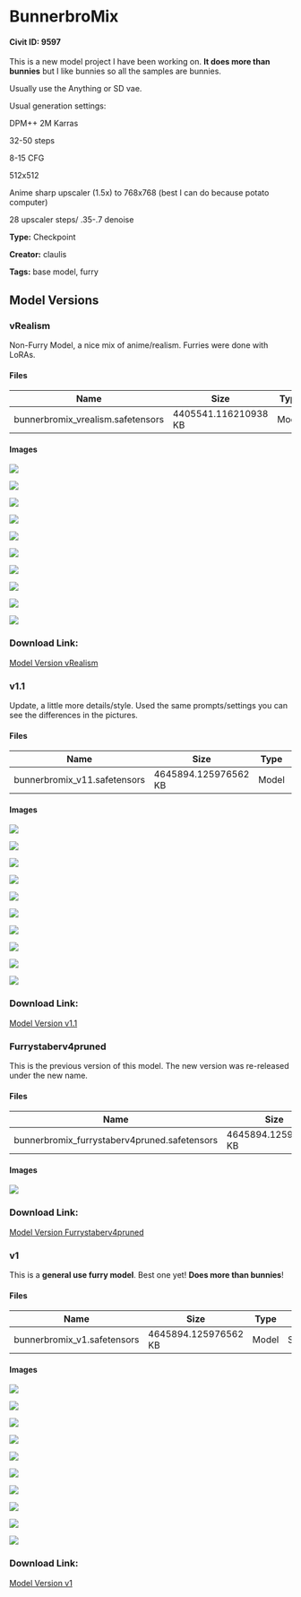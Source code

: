 # BunnerbroMix

#### Civit ID: 9597

<p>This is a new model project I have been working on. <strong>It does more than bunnies</strong> but I like bunnies so all the samples are bunnies.</p><p></p><p>Usually use the Anything or SD vae.</p><p></p><p>Usual generation settings:</p><p>DPM++ 2M Karras</p><p>32-50 steps</p><p>8-15 CFG</p><p>512x512</p><p>Anime sharp upscaler (1.5x) to 768x768 (best I can do because potato computer)</p><p>28 upscaler steps/ .35-.7 denoise</p>

**Type:** Checkpoint

**Creator:** claulis

**Tags:** base model, furry

## Model Versions

### vRealism

<p>Non-Furry Model, a nice mix of anime/realism.  Furries were done with LoRAs.</p>

#### Files

| Name | Size | Type | Format | Download Url | AutoV1 | AutoV2 | SHA256 | CRC32 | BLAKE3 |
| --- | --- | --- | --- | --- | --- | --- | --- | --- | --- |
| bunnerbromix_vrealism.safetensors | 4405541.116210938 KB | Model | SafeTensor | https://civitai.com/api/download/models/16762 | 3ED670D6 | D1C7BE6A97 | D1C7BE6A97A77D2F0A253281B653BECE3A0AB6D5BF0D16C871984D6A46008659 | 9C66E2DD | 3CE9753E5BACF1E205ABECE460389A04F710AC36431748ACF2088554226AEB78 |

#### Images

<p><img src="https://image.civitai.com/xG1nkqKTMzGDvpLrqFT7WA/6c60bdf7-19ea-454a-bcae-0fc9aac20000/width=450/169252.jpeg" /></p>

<p><img src="https://image.civitai.com/xG1nkqKTMzGDvpLrqFT7WA/5ba6d91d-54d5-42a2-d514-ec350f4cd100/width=450/169251.jpeg" /></p>

<p><img src="https://image.civitai.com/xG1nkqKTMzGDvpLrqFT7WA/d26bf471-2992-43a5-bc6c-acb561060300/width=450/169250.jpeg" /></p>

<p><img src="https://image.civitai.com/xG1nkqKTMzGDvpLrqFT7WA/7459ce76-f854-4a0e-c3bc-a83c2bc3cf00/width=450/169249.jpeg" /></p>

<p><img src="https://image.civitai.com/xG1nkqKTMzGDvpLrqFT7WA/45a5bf20-1fa5-4554-b6d6-1af01c77fa00/width=450/169248.jpeg" /></p>

<p><img src="https://image.civitai.com/xG1nkqKTMzGDvpLrqFT7WA/f6fc3dde-6696-4e0d-4061-0ee4d6238300/width=450/169247.jpeg" /></p>

<p><img src="https://image.civitai.com/xG1nkqKTMzGDvpLrqFT7WA/5f19fc38-f584-4af8-88e2-e056be0dbe00/width=450/169246.jpeg" /></p>

<p><img src="https://image.civitai.com/xG1nkqKTMzGDvpLrqFT7WA/34521b14-a23d-46b6-6c9d-0bf311424300/width=450/169245.jpeg" /></p>

<p><img src="https://image.civitai.com/xG1nkqKTMzGDvpLrqFT7WA/edaeea8b-b32d-4571-a43f-0728d4bb6700/width=450/169244.jpeg" /></p>

<p><img src="https://image.civitai.com/xG1nkqKTMzGDvpLrqFT7WA/cdc91d76-3b65-4554-1992-7b9c481bf800/width=450/169243.jpeg" /></p>

### Download Link:

[Model Version vRealism](https://civitai.com/api/download/models/16762)

### v1.1

<p>Update, a little more details/style.  Used the same prompts/settings you can see the differences in the pictures.</p>

#### Files

| Name | Size | Type | Format | Download Url | AutoV1 | AutoV2 | SHA256 | CRC32 | BLAKE3 |
| --- | --- | --- | --- | --- | --- | --- | --- | --- | --- |
| bunnerbromix_v11.safetensors | 4645894.125976562 KB | Model | SafeTensor | https://civitai.com/api/download/models/15896 | A66471C5 | 98EC478575 | 98EC4785755ED8935372C4FB8CD520881011FD4ADD67B4C17858514A9D1A187C | E1BC20EA | 0C7F12E86869DBB76536D730446EFA29C87FE76A6A1020623B281DBDF147CAD9 |

#### Images

<p><img src="https://image.civitai.com/xG1nkqKTMzGDvpLrqFT7WA/88a5ec60-e858-481a-976a-95a4c9350600/width=450/160036.jpeg" /></p>

<p><img src="https://image.civitai.com/xG1nkqKTMzGDvpLrqFT7WA/c163edad-86e9-4df8-56a0-2428638fca00/width=450/160035.jpeg" /></p>

<p><img src="https://image.civitai.com/xG1nkqKTMzGDvpLrqFT7WA/6b889933-aa79-472d-7e56-6a62e4dc8500/width=450/160034.jpeg" /></p>

<p><img src="https://image.civitai.com/xG1nkqKTMzGDvpLrqFT7WA/3e775878-0c9c-490a-66a4-d0f9a2d5a300/width=450/160033.jpeg" /></p>

<p><img src="https://image.civitai.com/xG1nkqKTMzGDvpLrqFT7WA/553c5ac2-1407-4f40-30b9-55a644287300/width=450/160032.jpeg" /></p>

<p><img src="https://image.civitai.com/xG1nkqKTMzGDvpLrqFT7WA/05a6580d-e465-4613-b929-04e6a6cbef00/width=450/160031.jpeg" /></p>

<p><img src="https://image.civitai.com/xG1nkqKTMzGDvpLrqFT7WA/d37defc2-6d7e-4704-0c23-1e14334c8900/width=450/160030.jpeg" /></p>

<p><img src="https://image.civitai.com/xG1nkqKTMzGDvpLrqFT7WA/6adf1cc4-22f4-4ded-1697-24c96f96b600/width=450/160029.jpeg" /></p>

<p><img src="https://image.civitai.com/xG1nkqKTMzGDvpLrqFT7WA/14136271-3359-4eb4-a36f-122020b9ce00/width=450/160028.jpeg" /></p>

<p><img src="https://image.civitai.com/xG1nkqKTMzGDvpLrqFT7WA/3e2ed45f-7edd-4136-b430-78e71c5b4f00/width=450/160027.jpeg" /></p>

### Download Link:

[Model Version v1.1](https://civitai.com/api/download/models/15896)

### Furrystaberv4pruned

<p>This is the previous version of this model.  The new version was re-released under the new name.</p>

#### Files

| Name | Size | Type | Format | Download Url | AutoV1 | AutoV2 | SHA256 | CRC32 | BLAKE3 |
| --- | --- | --- | --- | --- | --- | --- | --- | --- | --- |
| bunnerbromix_furrystaberv4pruned.safetensors | 4645894.125976562 KB | Model | SafeTensor | https://civitai.com/api/download/models/13165 | 57821F46 | 6A397E58CE | 6A397E58CE9B2D1E209684DB6583079BE4AE6B8AD8109D16F8E5002694F90263 | EA709BB8 | 2F131C6F8BAE65A353839F3599F5922DCF12298F24932C6C48B8C2BD450DFFEC |

#### Images

<p><img src="https://image.civitai.com/xG1nkqKTMzGDvpLrqFT7WA/913d8edc-8272-486f-171a-6675aae99500/width=450/127291.jpeg" /></p>

### Download Link:

[Model Version Furrystaberv4pruned](https://civitai.com/api/download/models/13165)

### v1

<p>This is a <strong>general use furry model</strong>. Best one yet!  <strong>Does more than bunnies</strong>!</p>

#### Files

| Name | Size | Type | Format | Download Url | AutoV1 | AutoV2 | SHA256 | CRC32 | BLAKE3 |
| --- | --- | --- | --- | --- | --- | --- | --- | --- | --- |
| bunnerbromix_v1.safetensors | 4645894.125976562 KB | Model | SafeTensor | https://civitai.com/api/download/models/11389 | 0A6BAEC7 | 9E652AC41F | 9E652AC41F7811A85C903DAFE3CF78B86118F2956D89657D79D485D6A3EBDB85 | 33FE26D0 | 78E95CBA33C471E7BBB42630A8E429300ECB68C97E79F1826147CA5A3B64810C |

#### Images

<p><img src="https://image.civitai.com/xG1nkqKTMzGDvpLrqFT7WA/5787582d-f7e7-48f1-fb38-5c2f17c9cf00/width=450/109445.jpeg" /></p>

<p><img src="https://image.civitai.com/xG1nkqKTMzGDvpLrqFT7WA/1f795744-f5a5-45db-55fc-c6e1364b2d00/width=450/109464.jpeg" /></p>

<p><img src="https://image.civitai.com/xG1nkqKTMzGDvpLrqFT7WA/9c9ca8be-fdb9-427d-d9f5-20cdd1bcef00/width=450/109463.jpeg" /></p>

<p><img src="https://image.civitai.com/xG1nkqKTMzGDvpLrqFT7WA/20bc8d1a-9631-4c45-f43f-65dc0d987e00/width=450/109461.jpeg" /></p>

<p><img src="https://image.civitai.com/xG1nkqKTMzGDvpLrqFT7WA/b0b83a20-aa24-46c9-6f0d-5123b80f6e00/width=450/109460.jpeg" /></p>

<p><img src="https://image.civitai.com/xG1nkqKTMzGDvpLrqFT7WA/d9943b0b-d860-476e-0e91-c4d9a157f300/width=450/109459.jpeg" /></p>

<p><img src="https://image.civitai.com/xG1nkqKTMzGDvpLrqFT7WA/ca6331ef-ab0b-4213-987e-2fb4c8248800/width=450/109458.jpeg" /></p>

<p><img src="https://image.civitai.com/xG1nkqKTMzGDvpLrqFT7WA/918e9ea6-077a-40f3-bd62-ce66e69b5600/width=450/109457.jpeg" /></p>

<p><img src="https://image.civitai.com/xG1nkqKTMzGDvpLrqFT7WA/cc835951-6f2f-4c8e-0f07-e2abe57bd900/width=450/109456.jpeg" /></p>

<p><img src="https://image.civitai.com/xG1nkqKTMzGDvpLrqFT7WA/5fbb8308-7727-44f7-a3a2-7150cfa98300/width=450/109455.jpeg" /></p>

### Download Link:

[Model Version v1](https://civitai.com/api/download/models/11389)

